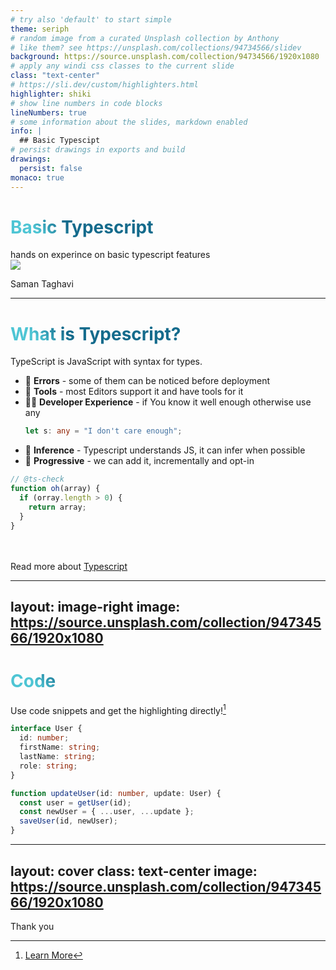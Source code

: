 ```yaml
---
# try also 'default' to start simple
theme: seriph
# random image from a curated Unsplash collection by Anthony
# like them? see https://unsplash.com/collections/94734566/slidev
background: https://source.unsplash.com/collection/94734566/1920x1080
# apply any windi css classes to the current slide
class: "text-center"
# https://sli.dev/custom/highlighters.html
highlighter: shiki
# show line numbers in code blocks
lineNumbers: true
# some information about the slides, markdown enabled
info: |
  ## Basic Typescipt
# persist drawings in exports and build
drawings:
  persist: false
monaco: true
---
```


# Basic Typescript

<div class="text-white rounded-md  font-black">
  <span @click="$slidev.nav.next" class="bg-blue-500   rounded cursor-pointer p-3" hover="bg-black bg-opacity-10 text-blue-500">
  hands on experince on basic typescript features
  </span>
</div>

<div class="absolute ">
<img src="https://avatars.githubusercontent.com/u/66922536" class="max-w-36  rounded-full mx-auto ">
<p>
Saman Taghavi
</p>
</div>

<!--
Ask audience about their prior knowledge
-->

---

<h1 class="font-bold text-blue-500 text-xl">
 What is Typescript?
</h1>

TypeScript is JavaScript with syntax for types.

- 🐞 **Errors** - some of them can be noticed before deployment
- 🎨 **Tools** - most Editors support it and have tools for it
- 🧑‍💻 **Developer Experience** - if You know it well enough otherwise use any
  ```ts {monaco}
  let s: any = "I don't care enough";
  ```
- 🤹 **Inference** - Typescript understands JS, it can infer when possible
- 🎥 **Progressive** - we can add it, incrementally and opt-in

```ts {1|2,3|all}
// @ts-check
function oh(array) {
  if (orray.length > 0) {
    return array;
  }
}
```

<br>
<br>
<span class="bg-white bg-opacity-20 right-5 p-5 absolute rounded-md " hover="bg-opacity-70 text-black">
Read more about <a class="text-blue-500"  href='https://www.typescriptlang.org/docs/handbook/intro.html' target=”_blank”>
Typescript
</a>
</span>

<style>
h1 {
  background-color: blue;
  background-image: linear-gradient(45deg, #4EC5D4 10%, #146b8c 20%);
  background-size: 100%;
  -webkit-background-clip: text;
  -moz-background-clip: text;
  -webkit-text-fill-color: transparent;
  -moz-text-fill-color: transparent;
}
</style>

---
layout: image-right
image: https://source.unsplash.com/collection/94734566/1920x1080
---

# Code

Use code snippets and get the highlighting directly![^1]

```ts {all|2|1-6|9|all}
interface User {
  id: number;
  firstName: string;
  lastName: string;
  role: string;
}

function updateUser(id: number, update: User) {
  const user = getUser(id);
  const newUser = { ...user, ...update };
  saveUser(id, newUser);
}
```

[^1]: [Learn More](https://sli.dev/guide/syntax.html#line-highlighting)

<style>
.footnotes-sep {
  @apply mt-20 opacity-10;
}
.footnotes {
  @apply text-sm opacity-75;
}
.footnote-backref {
  display: none;
}
</style>

---
layout: cover
class: text-center
image: https://source.unsplash.com/collection/94734566/1920x1080
---

<div>
Thank you
</div>
